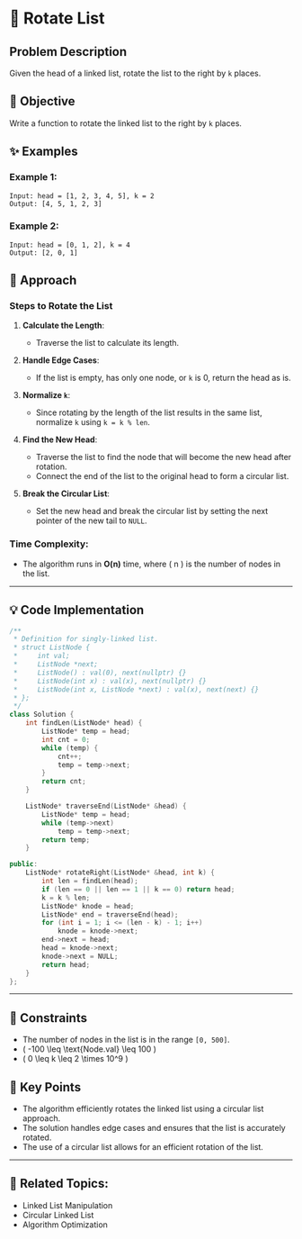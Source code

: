 # 🔄 **Rotate List**

## Problem Description

Given the head of a linked list, rotate the list to the right by `k` places.

## 🎯 **Objective**

Write a function to rotate the linked list to the right by `k` places.

## ✨ **Examples**

### Example 1:
```plaintext
Input: head = [1, 2, 3, 4, 5], k = 2
Output: [4, 5, 1, 2, 3]
```

### Example 2:
```plaintext
Input: head = [0, 1, 2], k = 4
Output: [2, 0, 1]
```

## 🚀 **Approach**

### **Steps to Rotate the List**

1. **Calculate the Length**:
   - Traverse the list to calculate its length.

2. **Handle Edge Cases**:
   - If the list is empty, has only one node, or `k` is 0, return the head as is.

3. **Normalize `k`**:
   - Since rotating by the length of the list results in the same list, normalize `k` using `k = k % len`.

4. **Find the New Head**:
   - Traverse the list to find the node that will become the new head after rotation.
   - Connect the end of the list to the original head to form a circular list.

5. **Break the Circular List**:
   - Set the new head and break the circular list by setting the next pointer of the new tail to `NULL`.

### **Time Complexity**:
- The algorithm runs in **O(n)** time, where \( n \) is the number of nodes in the list.

---

## 💡 **Code Implementation**

```cpp
/**
 * Definition for singly-linked list.
 * struct ListNode {
 *     int val;
 *     ListNode *next;
 *     ListNode() : val(0), next(nullptr) {}
 *     ListNode(int x) : val(x), next(nullptr) {}
 *     ListNode(int x, ListNode *next) : val(x), next(next) {}
 * };
 */
class Solution {
    int findLen(ListNode* head) {
        ListNode* temp = head;
        int cnt = 0;
        while (temp) {
            cnt++;
            temp = temp->next;
        }
        return cnt;
    }

    ListNode* traverseEnd(ListNode* &head) {
        ListNode* temp = head;
        while (temp->next)
            temp = temp->next;
        return temp;
    }

public:
    ListNode* rotateRight(ListNode* &head, int k) {
        int len = findLen(head);
        if (len == 0 || len == 1 || k == 0) return head;
        k = k % len;
        ListNode* knode = head;
        ListNode* end = traverseEnd(head);
        for (int i = 1; i <= (len - k) - 1; i++)
            knode = knode->next;
        end->next = head;
        head = knode->next;
        knode->next = NULL;
        return head;
    }
};
```

---

## 🔧 **Constraints**

- The number of nodes in the list is in the range `[0, 500]`.
- \( -100 \leq \text{Node.val} \leq 100 \)
- \( 0 \leq k \leq 2 \times 10^9 \)

## 🌟 **Key Points**

- The algorithm efficiently rotates the linked list using a circular list approach.
- The solution handles edge cases and ensures that the list is accurately rotated.
- The use of a circular list allows for an efficient rotation of the list.

---

## 🔗 **Related Topics**:
- Linked List Manipulation
- Circular Linked List
- Algorithm Optimization